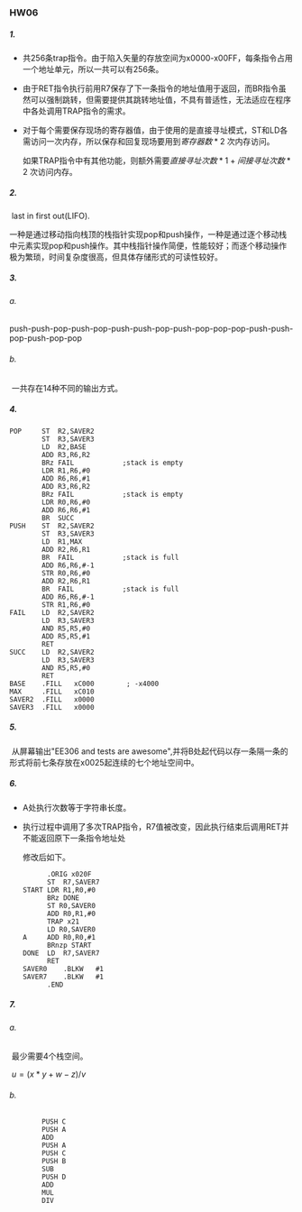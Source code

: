 ### HW06

##### 1.

* 共256条trap指令。由于陷入矢量的存放空间为x0000-x00FF，每条指令占用一个地址单元，所以一共可以有256条。

* 由于RET指令执行前用R7保存了下一条指令的地址值用于返回，而BR指令虽然可以强制跳转，但需要提供其跳转地址值，不具有普适性，无法适应在程序中各处调用TRAP指令的需求。

* 对于每个需要保存现场的寄存器值，由于使用的是直接寻址模式，ST和LD各需访问一次内存，所以保存和回复现场要用到$寄存器数*2$ 次内存访问。

  如果TRAP指令中有其他功能，则额外需要$直接寻址次数*1+间接寻址次数*2$  次访问内存。

##### 2.

​		last in first out(LIFO).

​		一种是通过移动指向栈顶的栈指针实现pop和push操作，一种是通过逐个移动栈中元素实现pop和push操作。其中栈指针操作简便，性能较好；而逐个移动操作极为繁琐，时间复杂度很高，但具体存储形式的可读性较好。

##### 3.

###### a. 

​		push-push-pop-push-pop-push-push-pop-push-pop-pop-pop-push-push-pop-push-pop-pop

###### b.

​		一共存在14种不同的输出方式。

##### 4.

```assembly
POP		ST	R2,SAVER2
		ST	R3,SAVER3
		LD	R2,BASE
		ADD	R3,R6,R2
		BRz	FAIL			;stack is empty
		LDR	R1,R6,#0
		ADD	R6,R6,#1
		ADD	R3,R6,R2
		BRz	FAIL			;stack is empty
		LDR	R0,R6,#0
		ADD	R6,R6,#1
		BR	SUCC
PUSH	ST	R2,SAVER2
		ST	R3,SAVER3
		LD	R1,MAX
		ADD	R2,R6,R1
		BR	FAIL			;stack is full
		ADD	R6,R6,#-1
		STR	R0,R6,#0
		ADD	R2,R6,R1
		BR	FAIL			;stack is full
		ADD	R6,R6,#-1
		STR	R1,R6,#0
FAIL	LD	R2,SAVER2
		LD	R3,SAVER3
		AND	R5,R5,#0
		ADD	R5,R5,#1
		RET
SUCC	LD	R2,SAVER2
		LD	R3,SAVER3
		AND	R5,R5,#0
		RET
BASE	.FILL	xC000        ; -x4000
MAX		.FILL	xC010
SAVER2	.FILL	x0000
SAVER3	.FILL	x0000	
```

##### 5.

​		从屏幕输出"EE306 and tests are awesome",并将B处起代码以存一条隔一条的形式将前七条存放在x0025起连续的七个地址空间中。

#####  6.

* A处执行次数等于字符串长度。

* 执行过程中调用了多次TRAP指令，R7值被改变，因此执行结束后调用RET并不能返回原下一条指令地址处

  修改后如下。

  ```assembly
  		.ORIG x020F 
  		ST	R7,SAVER7
  START	LDR R1,R0,#0 
  		BRz DONE
  		ST R0,SAVER0 
  		ADD R0,R1,#0 
  		TRAP x21
  		LD R0,SAVER0
  A		ADD R0,R0,#1 
  		BRnzp START
  DONE	LD	R7,SAVER7
  		RET
  SAVER0	.BLKW	#1
  SAVER7	.BLKW	#1
  		.END
  ```

  

##### 7.

###### a.

​		最少需要4个栈空间。

​		$u = (x*y+w-z)/v$

###### b.

```assembly
		PUSH C
		PUSH A
		ADD
		PUSH A
		PUSH C
		PUSH B
		SUB
		PUSH D
		ADD
		MUL
		DIV
```

